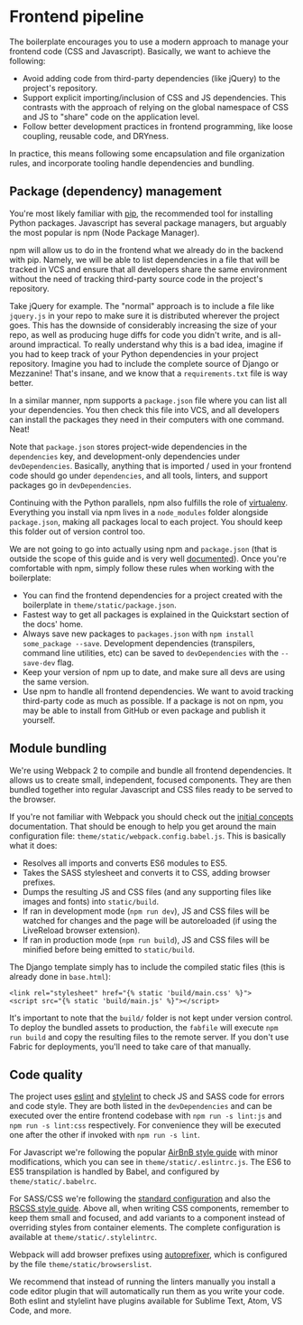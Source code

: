 # Frontend pipeline

The boilerplate encourages you to use a modern approach to manage your frontend
code (CSS and Javascript). Basically, we want to achieve the following:

- Avoid adding code from third-party dependencies (like jQuery) to the
  project's repository.
- Support explicit importing/inclusion of CSS and JS dependencies. This
  contrasts with the approach of relying on the global namespace of CSS and JS
  to "share" code on the application level.
- Follow better development practices in frontend programming, like loose
  coupling, reusable code, and DRYness.

In practice, this means following some encapsulation and file organization
rules, and incorporate tooling handle dependencies and bundling.

## Package (dependency) management

You're most likely familiar with [pip], the recommended tool for installing
Python packages. Javascript has several package managers, but arguably the most
popular is npm (Node Package Manager).

npm will allow us to do in the frontend what we already do in the backend with
pip. Namely, we will be able to list dependencies in a file that will be
tracked in VCS and ensure that all developers share the same environment
without the need of tracking third-party source code in the project's
repository.

Take jQuery for example. The "normal" approach is to include a file like
`jquery.js` in your repo to make sure it is distributed wherever the project
goes. This has the downside of considerably increasing the size of your repo,
as well as producing huge diffs for code you didn't write, and is all-around
impractical. To really understand why this is a bad idea, imagine if you had to
keep track of your Python dependencies in your project repository. Imagine you
had to include the complete source of Django or Mezzanine! That's insane, and
we know that a `requirements.txt` file is way better.

In a similar manner, npm supports a `package.json` file where you can list all
your dependencies. You then check this file into VCS, and all developers can
install the packages they need in their computers with one command. Neat!

Note that `package.json` stores project-wide dependencies in the `dependencies`
key, and development-only dependencies under `devDependencies`. Basically,
anything that is imported / used in your frontend code should go under
`dependencies`, and all tools, linters, and support packages go in
`devDependencies`.

Continuing with the Python parallels, npm also fulfills the role of
[virtualenv]. Everything you install via npm lives in a `node_modules` folder
alongside `package.json`, making all packages local to each project. You should
keep this folder out of version control too.

We are not going to go into actually using npm and `package.json` (that is
outside the scope of this guide and is very well [documented]). Once you're
comfortable with npm, simply follow these rules when working with the
boilerplate:

- You can find the frontend dependencies for a project created with the
  boilerplate in `theme/static/package.json`.
- Fastest way to get all packages is explained in the Quickstart section of the
  docs' home.
- Always save new packages to `packages.json` with `npm install some_package
  --save`. Development dependencies (transpilers, command line utilities, etc)
  can be saved to `devDependencies` with the `--save-dev` flag.
- Keep your version of npm up to date, and make sure all devs are using the
  same version.
- Use npm to handle all frontend dependencies. We want to avoid tracking
  third-party code as much as possible. If a package is not on npm, you may be
  able to install from GitHub or even package and publish it yourself.

## Module bundling

We're using Webpack 2 to compile and bundle all frontend dependencies. It
allows us to create small, independent, focused components. They are then
bundled together into regular Javascript and CSS files ready to be served to
the browser.

If you're not familiar with Webpack you should check out the [initial concepts]
documentation. That should be enough to help you get around the main
configuration file: `theme/static/webpack.config.babel.js`. This is basically
what it does:

- Resolves all imports and converts ES6 modules to ES5.
- Takes the SASS stylesheet and converts it to CSS, adding browser prefixes.
- Dumps the resulting JS and CSS files (and any supporting files like images
  and fonts) into `static/build`.
- If ran in development mode (`npm run dev`), JS and CSS files will be watched
  for changes and the page will be autoreloaded (if using the LiveReload
  browser extension).
- If ran in production mode (`npm run build`), JS and CSS files will be
  minified before being emitted to `static/build`.

The Django template simply has to include the compiled static files (this is
already done in `base.html`):

```django
<link rel="stylesheet" href="{% static 'build/main.css' %}">
<script src="{% static 'build/main.js' %}"></script>
```

It's important to note that the `build/` folder is not kept under version
control. To deploy the bundled assets to production, the `fabfile` will execute
`npm run build` and copy the resulting files to the remote server. If you don't
use Fabric for deployments, you'll need to take care of that manually.

## Code quality

The project uses [eslint] and [stylelint] to check JS and SASS code for errors
and code style. They are both listed in the `devDependencies` and can be
executed over the entire frontend codebase with `npm run -s lint:js` and `npm
run -s lint:css` respectively. For convenience they will be executed one after
the other if invoked with `npm run -s lint`.

For Javascript we're following the popular [AirBnB style guide] with minor
modifications, which you can see in `theme/static/.eslintrc.js`. The ES6 to ES5
transpilation is handled by Babel, and configured by `theme/static/.babelrc`.

For SASS/CSS we're following the [standard configuration] and also the [RSCSS
style guide]. Above all, when writing CSS components, remember to keep them
small and focused, and add variants to a component instead of overriding styles
from container elements. The complete configuration is available at
`theme/static/.stylelintrc`.

Webpack will add browser prefixes using [autoprefixer], which is configured by
the file `theme/static/browserslist`.

We recommend that instead of running the linters manually you install a code
editor plugin that will automatically run them as you write your code. Both
eslint and stylelint have plugins available for Sublime Text, Atom, VS Code,
and more.

[pip]: https://pip.pypa.io/en/stable/
[npm]: http://npmjs.com/
[virtualenv]: https://virtualenv.readthedocs.org/en/latest/
[documented]: https://docs.npmjs.com/
[initial concepts]: https://webpack.js.org/concepts/
[eslint]: http://eslint.org/
[stylelint]: https://github.com/stylelint/stylelint
[AirBnB style guide]: https://github.com/airbnb/javascript/tree/master/packages/eslint-config-airbnb-base
[standard configuration]: https://github.com/stylelint/stylelint-config-standard
[RSCSS style guide]: http://rscss.io/
[autoprefixer]: https://github.com/postcss/autoprefixer

